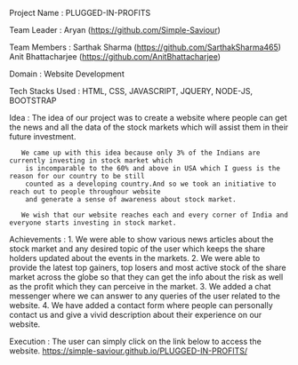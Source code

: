 Project Name : PLUGGED-IN-PROFITS

Team Leader : Aryan (https://github.com/Simple-Saviour)

Team Members : Sarthak Sharma (https://github.com/SarthakSharma465)
               Anit Bhattacharjee (https://github.com/AnitBhattacharjee)

Domain : Website Development

Tech Stacks Used : HTML, CSS, JAVASCRIPT, JQUERY, NODE-JS, BOOTSTRAP 

Idea : The idea of our project was to create a website where people can get the news and all the data of the stock 
        markets which will assist them in their future investment.
        
       We came up with this idea because only 3% of the Indians are currently investing in stock market which 
        is incomparable to the 60% and above in USA which I guess is the reason for our country to be still 
        counted as a developing country.And so we took an initiative to reach out to people throughour website 
        and generate a sense of awareness about stock market.
        
       We wish that our website reaches each and every corner of India and everyone starts investing in stock market.

Achievements : 1. We were able to show various news articles about the stock market and any desired topic of the user 
                    which keeps the share holders updated about the events in the markets.
               2. We were able to provide the latest top gainers, top losers and most active stock of the share market 
                    across the globe so that they can get the info about the risk as well as the profit
                      which they can perceive in the market.
               3. We added a chat messenger where we can answer to any queries of the user related to the website.
               4. We have added a contact form where people can personally contact us and give a 
                    vivid description about their experience on our website.
 
 Execution : The user can simply click on the link below to access the website.
              https://simple-saviour.github.io/PLUGGED-IN-PROFITS/
